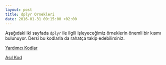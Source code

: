 ```yaml
---
layout: post
title: dplyr Örnekleri
date: 2016-01-31 09:15:00 +02:00
---
```


Aşağıdaki iki sayfada ```dplyr``` ile ilgili işleyeceğimiz örneklerin önemli bir kısmı bulunuyor. Dersi bu kodlarla da rahatça takip edebilirsiniz.

[Yardımcı Kodlar](https://github.com/r338/ab-2016/blob/master/materyaller/kodlar/dplyr_ve_ggplot2_on_fonksiyonlar.r)

[Asıl Kod](https://github.com/r338/ab-2016/blob/master/materyaller/kodlar/dplyr_ornegi.r)






